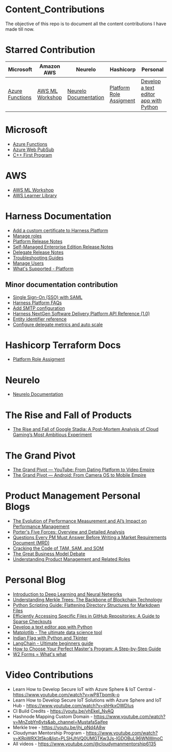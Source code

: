 # Content_Contributions
The objective of this repo is to document all the content contributions I have made till now.

# Starred Contribution

| Microsoft                                                                                     | Amazon AWS                                             | Neurelo                                            | Hashicorp                                                                                                                          | Personal                                                                                             |
|----------------------------------------------------------------------------------------------|-------------------------------------------------|----------------------------------------------------|------------------------------------------------------------------------------------------------------------------------------------|------------------------------------------------------------------------------------------------------|
| [Azure Functions](https://learn.microsoft.com/en-us/training/modules/intro-azure-functions/) | [AWS ML Workshop](https://s12d.com/ml-workshop) | [Neurelo Documentation](https://docs.neurelo.com/) | [Platform Role Assigment](https://registry.terraform.io/providers/harness/harness/latest/docs/resources/platform_role_assignments) | [Develop a text editor app with Python](https://mustafas.work/develop-a-text-editor-app-with-python) |

# Microsoft
- [Azure Functions](https://learn.microsoft.com/en-us/training/modules/intro-azure-functions/)  
- [Azure Web PubSub](https://learn.microsoft.com/en-us/training/modules/introduction-to-azure-web-pubsub/)  
- [C++ First Program](https://learn.microsoft.com/en-us/training/modules/cpp-first-program/)  

# AWS
- [AWS ML Workshop](https://github.com/saifeemustafaq/building-a-machine-learning-enabled-web-app)  
- [AWS Learner Library](https://s12d.com/learner-library) 

# Harness Documentation
- [Add a custom certificate to Harness Platform](https://developer.harness.io/docs/platform/certificates/add-custom-certificate)
- [Manage roles](https://developer.harness.io/docs/platform/role-based-access-control/add-manage-roles)
- [Platform  Release Notes](https://developer.harness.io/release-notes/platform)  
- [Self-Managed Enterprise Edition Release Notes](https://developer.harness.io/release-notes/self-managed-enterprise-edition)  
- [Delegate Release Notes](https://developer.harness.io/release-notes/delegate)
- [Troubleshooting Guides](https://developer.harness.io/docs/category/troubleshooting-2)
- [Manage Users](https://developer.harness.io/docs/platform/role-based-access-control/add-users/)
- [What's Supported - Platform](https://developer.harness.io/docs/platform/platform-whats-supported/)

## Minor documentation contribution
- [Single Sign-On (SSO) with SAML](https://developer.harness.io/docs/platform/authentication/single-sign-on-saml/#saml-sso-with-azure)
- [Harness Platform FAQs](https://developer.harness.io/kb/platform/harness-platform-faqs)
- [Add SMTP configuration](https://developer.harness.io/docs/platform/notifications/add-smtp-configuration/#option-send-notifications-for-a-user-group-using-email)
- [Harness NextGen Software Delivery Platform API Reference (1.0)](https://apidocs.harness.io/#section/Introduction/Authentication)
- [Entity identifier reference](https://developer.harness.io/docs/platform/references/entity-identifier-reference/)
- [Configure delegate metrics and auto scale](https://developer.harness.io/docs/platform/delegates/manage-delegates/delegate-metrics/)

# Hashicorp Terraform Docs
- [Platform Role Assigment](https://registry.terraform.io/providers/harness/harness/latest/docs/resources/platform_role_assignments)

# Neurelo
- [Neurelo Documentation](https://docs.neurelo.com/)

# The Rise and Fall of Products
- [The Rise and Fall of Google Stadia: A Post-Mortem Analysis of Cloud Gaming’s Most Ambitious Experiment](https://medium.com/@saifeemustafaq/the-rise-and-fall-of-google-stadia-a-post-mortem-analysis-of-cloud-gamings-most-ambitious-2f2b0a022aa9)

# The Grand Pivot
- [The Grand Pivot — YouTube: From Dating Platform to Video Empire](https://medium.com/@saifeemustafaq/the-grand-pivot-youtube-from-dating-platform-to-video-empire-8fb6169fb42d)
- [The Grand Pivot — Android: From Camera OS to Mobile Empire](https://medium.com/@saifeemustafaq/the-grand-pivot-android-from-camera-os-to-mobile-empire-23c7807f0e5e)

# Product Management Personal Blogs
- [The Evolution of Performance Measurement and AI’s Impact on Performance Management](https://medium.com/@saifeemustafaq/the-evolution-of-performance-measurement-and-ais-impact-on-performance-management-a44482304dd5)
- [Porter's Five Forces: Overview and Detailed Analysis](https://mustafas.work/porters-five-forces-overview-and-detailed-analysis)
- [Questions Every PM Must Answer Before Writing a Market Requirements Document (MRD)](https://mustafas.work/16-make-or-break-questions-every-pm-must-answer-before-writing-a-market-requirements-document-mrd)
- [Cracking the Code of TAM, SAM, and SOM](https://mustafas.work/cracking-the-code-of-tam-sam-and-som-a-101-silicon-valley-guide-to-market-sizing)
- [The Great Business Model Debate](https://mustafas.work/the-great-business-model-debate-why-software-companies-are-doomed-if-they-cant-reconcile-product-strategy-revenue-logic-and-customer-value)
- [Understanding Product Management and Related Roles](https://mustafas.work/understanding-product-management-and-related-roles)

# Personal Blog
- [Introduction to Deep Learning and Neural Networks](https://mustafas.work/introduction-to-deep-learning-and-neural-networks)
- [Understanding Merkle Trees: The Backbone of Blockchain Technology](https://mustafas.work/understanding-merkle-trees-the-backbone-of-blockchain-technology)
- [Python Scripting Guide: Flattening Directory Structures for Markdown Files](https://mustafas.work/python-scripting-guide-flattening-directory-structures-for-markdown-files)  
- [Efficiently Accessing Specific Files in GitHub Repositories: A Guide to Sparse Checkouts](https://mustafas.work/efficiently-accessing-specific-files-in-github-repositories-a-guide-to-sparse-checkouts)  
- [Develop a text editor app with Python](https://mustafas.work/develop-a-text-editor-app-with-python)  
- [Matplotlib - The ultimate data science tool](https://mustafas.work/matplotlib-the-ultimate-data-science-tool)  
- [Indian Flag with Python and Tkinter](https://mustafas.work/indian-flag-with-python-and-tkinter)  
- [LangChain - Ultimate beginners guide](https://mustafas.work/langchain-ultimate-beginners-guide)
- [How to Choose Your Perfect Master's Program: A Step-by-Step Guide](https://mustafas.work/how-to-choose-your-perfect-masters-program-a-step-by-step-guide)
- [W2 Forms = What's what](https://medium.com/@saifeemustafaq/w2-form-whats-what-d6f1310dfdc4)

# Video Contributions
- Learn How to Develop Secure IoT with Azure Sphere & IoT Central - https://www.youtube.com/watch?v=wP8Tbomlk-o
- Learn How to Develop Secure IoT Solutions with Azure Sphere and IoT Hub - https://www.youtube.com/watch?v=shHkxOWDIus
- CI Build Credits - https://youtu.be/vhEkeI_NvAQ 
- Hashnode Mapping Custom Domain - https://www.youtube.com/watch?v=MnZqbYn6vts&ab_channel=MustafaSaifee
- Merkle tree - https://youtu.be/jhj_pNd4A8w
- Cloudyman Mentorship Program - https://www.youtube.com/watch?v=KRpWRX3t5ko&list=PLSHJhVQ0UMGTKw3Js-IGDOBuL96WNWmoC
- All videos - https://www.youtube.com/@cloudymanmentorship6135
